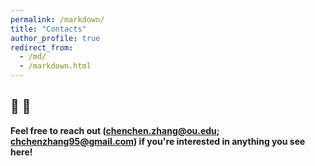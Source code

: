 ```yaml
---
permalink: /markdown/
title: "Contacts"
author_profile: true
redirect_from: 
  - /md/
  - /markdown.html
---
```


## 🌟 🌟

**Feel free to reach out (chenchen.zhang@ou.edu; chchenzhang95@gmail.com) if you're interested in anything you see here!**
